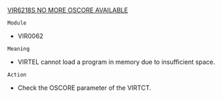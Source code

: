 [VIR6218S NO MORE OSCORE AVAILABLE](https://virtel.readthedocs.io/en/latest/manuals/virtel/Virtel459MG/messages.html?highlight=VIR6218S#VIR6218S)

`Module`
- VIR0062

`Meaning`
- VIRTEL cannot load a program in memory due to insufficient space.

`Action`
- Check the OSCORE parameter of the VIRTCT.

